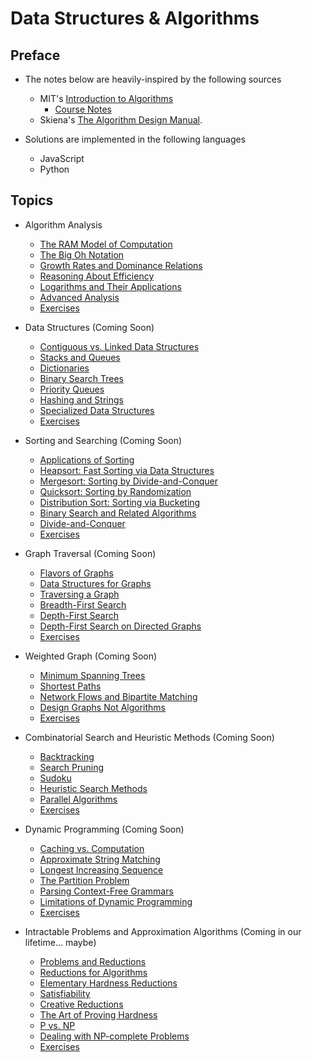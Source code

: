 # Data Structures & Algorithms

## Preface

- The notes below are heavily-inspired by the following sources
  - MIT's [Introduction to Algorithms](https://ocw.mit.edu/courses/electrical-engineering-and-computer-science/6-006-introduction-to-algorithms-fall-2011/)
    - [Course Notes](https://github.com/RDCLder/DSA_Notes/blob/master/intro_to_algorithms.md)
  - Skiena's [The Algorithm Design Manual](https://www.amazon.com/Algorithm-Design-Manual-Steven-Skiena/dp/1849967202/ref=sr_1_1?crid=85S73W4L0CYJ&keywords=algorithm+design+manual&qid=1553726069&s=gateway&sprefix=algorithm+design%2Caps%2C159&sr=8-1).

- Solutions are implemented in the following languages
  - JavaScript
  - Python

## Topics

- Algorithm Analysis
  - [The RAM Model of Computation](./Algorithm_Analysis/)
  - [The Big Oh Notation](./Algorithm_Analysis/big_oh.md)
  - [Growth Rates and Dominance Relations](./Algorithm_Analysis/growth_rates.md)
  - [Reasoning About Efficiency](./Algorithm_Analysis/efficiency.md)
  - [Logarithms and Their Applications](./Algorithm_Analysis/logarithms.md)
  - [Advanced Analysis](./Algorithm_Analysis/advanced_analysis.md)
  - [Exercises](./Algorithm_Analysis/exercises.md)
  
- Data Structures (Coming Soon)
  - [Contiguous vs. Linked Data Structures](./Data_Structures/contiguous_vs_linked.md)
  - [Stacks and Queues](./Data_Structures/stacks_and_queues.md)
  - [Dictionaries](./Data_Structures/dictionaries.md)
  - [Binary Search Trees](./Data_Structures/bst.md)
  - [Priority Queues](./Data_Structures/pq.md)
  - [Hashing and Strings](./Data_Structures/hashing.md)
  - [Specialized Data Structures](./Data_Structures/special.md)
  - [Exercises](./Data_Structures/exercises.md)

- Sorting and Searching (Coming Soon)
  - [Applications of Sorting](./Sorting_and_Searching/applications.md)
  - [Heapsort: Fast Sorting via Data Structures](./Sorting_and_Searching/heapsort.md)
  - [Mergesort: Sorting by Divide-and-Conquer](./Sorting_and_Searching/mergesort.md)
  - [Quicksort: Sorting by Randomization](./Sorting_and_Searching/quicksort.md)
  - [Distribution Sort: Sorting via Bucketing](./Sorting_and_Searching/distribution_sort.md)
  - [Binary Search and Related Algorithms](./Sorting_and_Searching/binary_search.md)
  - [Divide-and-Conquer](./Sorting_and_Searching/dc.md)
  - [Exercises](./Sorting_and_Searching/exercises.md)

- Graph Traversal (Coming Soon)
  - [Flavors of Graphs](./Graph_Traversal/flavors_of_graphs.md)
  - [Data Structures for Graphs](./Graph_Traversal/ds_for_graphs.md)
  - [Traversing a Graph](./Graph_Traversal/traversing_graph.md)
  - [Breadth-First Search](./Graph_Traversal/bfs.md)
  - [Depth-First Search](./Graph_Traversal/dfs.md)
  - [Depth-First Search on Directed Graphs](./Graph_Traversal/)
  - [Exercises](./Graph_Traversal/exercises.md)

- Weighted Graph (Coming Soon)
  - [Minimum Spanning Trees](./Weighted_Graph/min_spanning_trees.md)
  - [Shortest Paths](./Weighted_Graph/shortest_paths.md)
  - [Network Flows and Bipartite Matching](./Weighted_Graph/network_flows.md)
  - [Design Graphs Not Algorithms](./Weighted_Graph/design_graphs.md)
  - [Exercises](./Weighted_Graph/exercises.md)

- Combinatorial Search and Heuristic Methods (Coming Soon)
  - [Backtracking](./Combinatorial_Search/backtracking.md)
  - [Search Pruning](./Combinatorial_Search/search_pruning.md)
  - [Sudoku](./Combinatorial_Search/sudoku.md)
  - [Heuristic Search Methods](./Combinatorial_Search/heuristic_search.md)
  - [Parallel Algorithms](./Combinatorial_Search/parallel_algorithms.md)
  - [Exercises](./Combinatorial_Search/exercises.md)

- Dynamic Programming (Coming Soon)
  - [Caching vs. Computation](./Dynamic_Programming/caching_vs_computation.md)
  - [Approximate String Matching](./Dynamic_Programming/approx_string_matching.md)
  - [Longest Increasing Sequence](./Dynamic_Programming/longest_increasing_sequence.md)
  - [The Partition Problem](./Dynamic_Programming/partition_problem.md)
  - [Parsing Context-Free Grammars](./Dynamic_Programming/parsing_grammars.md)
  - [Limitations of Dynamic Programming](./Dynamic_Programming/limitations.md)
  - [Exercises](./Dynamic_Programming/exercises.md)

- Intractable Problems and Approximation Algorithms (Coming in our lifetime... maybe)
  - [Problems and Reductions](./Intractable_Problems/problems_and_reductions.md)
  - [Reductions for Algorithms](./Intractable_Problems/)
  - [Elementary Hardness Reductions](./Intractable_Problems/)
  - [Satisfiability](./Intractable_Problems/)
  - [Creative Reductions](./Intractable_Problems/)
  - [The Art of Proving Hardness](./Intractable_Problems/)
  - [P vs. NP](./Intractable_Problems/)
  - [Dealing with NP-complete Problems](./Intractable_Problems/)
  - [Exercises](./Intractable_Problems/exercises.md)
